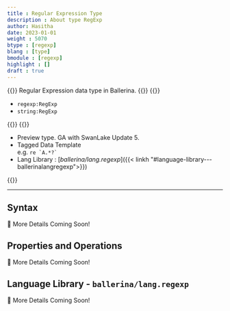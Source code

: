 ```yaml
---
title : Regular Expression Type
description : About type RegExp
author: Hasitha
date: 2023-01-01
weight : 5070
btype : [regexp]
blang : [type]
bmodule : [regexp]
highlight : []
draft : true
---
```

{{<md class="summary">}}
Regular Expression data type in Ballerina.
{{</md>}}
{{<md class="syntax">}}

* `regexp:RegExp`
* `string:RegExp`

{{</md>}}
{{<md class="tldr">}}

* Preview type. GA with SwanLake Update 5.
* Tagged Data Template <br> e.g. ``re `A.*?` ``
* Lang Library : [*ballerina/lang.regexp*]({{< linkh "#language-library---ballerinalangregexp">}})

{{</md>}}

<!--more-->
<hr>

## Syntax

🚧 More Details Coming Soon!

## Properties and Operations

🚧 More Details Coming Soon!

## Language Library - `ballerina/lang.regexp`

🚧 More Details Coming Soon!
